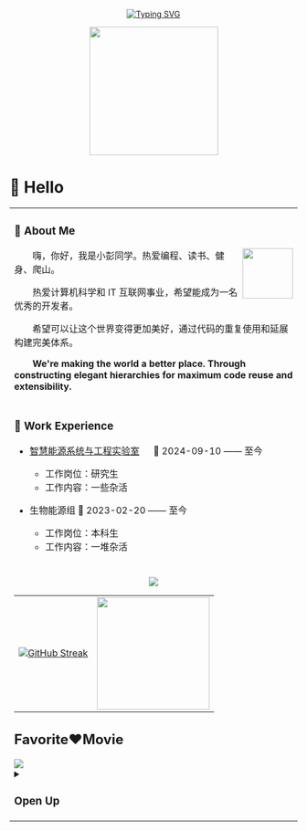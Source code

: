 <div align="center">

  <!-- dynamic typing effect 动态打字效果 -->
  
  [![Typing SVG](https://readme-typing-svg.demolab.com?font=Fira+Code&pause=1000&width=435&lines=屏幕前的生活，不是你我的全部;I'm+SinceraXY+Welcome+!&center=true&size=27)](https://git.io/typing-svg)

  <!-- knock code pictures 敲代码的图片 -->
  <picture>
    <source media="(prefers-color-scheme: dark)" srcset="https://cdn.jsdelivr.net/gh/sun0225SUN/sun0225SUN/assets/images/coding.gif" />
    <source media="(prefers-color-scheme: light)" srcset="https://cdn.jsdelivr.net/gh/sun0225SUN/sun0225SUN/assets/images/developer.svg" height="225px" />
    <img src="https://cdn.jsdelivr.net/gh/sun0225SUN/sun0225SUN/assets/images/coding.gif" />
  </picture>

</div>

#  🙋 Hello

<table>
  
<tr><td>

### 🤺 About Me

<img align="right" width="88" src="https://cdn.jsdelivr.net/gh/sun0225SUN/sun0225SUN/assets/images/jobs.png" />

<p>&emsp;&emsp;嗨，你好，我是小彭同学。热爱编程、读书、健身、爬山。</p>
<p>&emsp;&emsp;热爱计算机科学和 IT 互联网事业，希望能成为一名优秀的开发者。</p>
<p>&emsp;&emsp;希望可以让这个世界变得更加美好，通过代码的重复使用和延展构建完美体系。</p>
<p>&emsp;&emsp;<strong>We're making the world a better place. Through constructing elegant hierarchies for maximum code reuse and extensibility.</strong></p>

</td></tr>

<tr><td>

### 🏢 Work Experience

- [智慧能源系统与工程实验室](https://www.tuhuimap.com/) &emsp; 📌 2024-09-10 —— 至今

  - 工作岗位：研究生
  - 工作内容：一些杂活

- 生物能源组   📌 2023-02-20 —— 至今

  - 工作岗位：本科生
  - 工作内容：一堆杂活

</td></tr>

<tr><td>

<div align="center" >
<!-- for beauty 留个空行好看点 -->
  <div>&nbsp;</div>

<!-- Quotes 名人名言 -->
<div><img src="https://quotes-github-readme.vercel.app/api?type=horizontal&theme=dark" /><br/></div>
</div>

<div align="center">
  <table style="width:100%;">
    <tr>
      <!-- 第一个图片 -->
      <td align="center">
	  <a href="https://git.io/streak-stats"><img src="https://streak-stats.demolab.com?user=SinceraXY&mode=weekly&card_width=465&card_height=197&hide_border=true" alt="GitHub Streak" /></a>
      </td>
      <!-- 第二个图片 -->
      <td align="center">
		<img height='197' src="https://github-readme-stats.vercel.app/api/top-langs/?username=SinceraXY&hide_border=true&layout=compact&langs_count=8&text_color=000&icon_color=fff" /> </div>
      </td>
    </tr>
  </table>
</div>

<H2>Favorite❤️Movie</H2>
<!--Line跑码线-->

<img src="https://github.com/SinceraXY/SinceraXY/blob/main/assets/Vlog_c.gif?raw=true">
<details>
    <summary>
        <h3>Open Up</h3>
    </summary>

https://github.com/user-attachments/assets/5c3d7575-4c91-4282-98b8-490b56f95407
